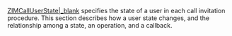 [ZIMCallUserState\|\_blank](@-ZIMCallUserState) specifies the state of a user in each call invitation procedure. This section describes how a user state changes, and the relationship among a state, an operation, and a callback.





